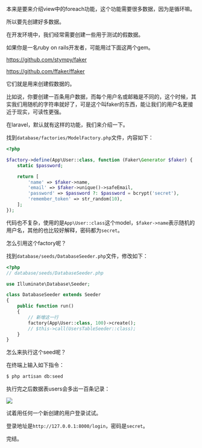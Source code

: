 本来是要来介绍view中的foreach功能，这个功能需要很多数据，因为是循环嘛。

所以要先创建好多数据。

在开发环境中，我们经常需要创建一些用于测试的假数据。

如果你是一名ruby on rails开发者，可能用过下面这两个gem。

https://github.com/stympy/faker

https://github.com/ffaker/ffaker

它们就是用来创建假数据的。

比如说，你要创建一百条用户数据，而每个用户名或邮箱是不同的，这个时候，其实我们用随机的字符串就好了，可是这个叫faker的东西，能让我们的用户名更接近于现实，可读性更强。

在laravel，默认就有这样的功能，我们来介绍一下。

找到`database/factories/ModelFactory.php`文件，内容如下：

``` php
<?php

$factory->define(App\User::class, function (Faker\Generator $faker) {
    static $password;

    return [
        'name' => $faker->name,
        'email' => $faker->unique()->safeEmail,
        'password' => $password ?: $password = bcrypt('secret'),
        'remember_token' => str_random(10),
    ];
});
```

代码也不复杂，使用的是`App\User::class`这个model，`$faker->name`表示随机的用户名，其他的也比较好解释，密码都为`secret`。

怎么引用这个factory呢？

找到`database/seeds/DatabaseSeeder.php`文件，修改如下：

``` php
<?php
// database/seeds/DatabaseSeeder.php

use Illuminate\Database\Seeder;

class DatabaseSeeder extends Seeder
{
    public function run()
    {
        // 新增这一行
        factory(App\User::class, 100)->create();
        // $this->call(UsersTableSeeder::class);
    }
}
```

怎么来执行这个seed呢？

在终端上输入如下指令：

``` bash
$ php artisan db:seed
```

执行完之后数据表users会多出一百条记录：

![](https://rails365.oss-cn-shenzhen.aliyuncs.com/uploads/photo/image/306/2017/9da00950672a46dc52aeca4d44f42373.png)

试着用任何一个新创建的用户登录试试。

登录地址是`http://127.0.0.1:8000/login`，密码是`secret`。

完结。
